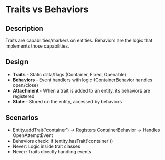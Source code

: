 # Traits vs Behaviors

## Description
Traits are capabilities/markers on entities. Behaviors are the logic that implements those capabilities.

## Design
- **Traits** - Static data/flags (Container, Fixed, Openable)
- **Behaviors** - Event handlers with logic (ContainerBehavior handles open/close)
- **Attachment** - When a trait is added to an entity, its behaviors are registered
- **State** - Stored on the entity, accessed by behaviors

## Scenarios
- Entity.addTrait('container') → Registers ContainerBehavior → Handles OpenAttemptEvent
- Behaviors check: if (entity.hasTrait('container'))
- Never: Logic inside trait classes
- Never: Traits directly handling events
